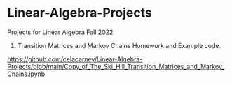 # Linear-Algebra-Projects
Projects for Linear Algebra Fall 2022
1. Transition Matrices and Markov Chains Homework and Example code.

https://github.com/celacarney/Linear-Algebra-Projects/blob/main/Copy_of_The_Ski_Hill_Transition_Matrices_and_Markov_Chains.ipynb
